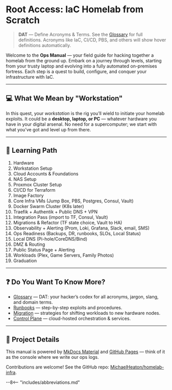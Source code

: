 # Root Access: IaC Homelab from Scratch

> **DAT** — Define Acronyms & Terms. See the [Glossary](glossary.md) for full definitions.
> Acronyms like IaC, CI/CD, PBS, and others will show hover definitions automatically.

Welcome to the **Ops Manual** — your field guide for hacking together a homelab from the ground up.
Embark on a journey through levels, starting from your trusty laptop and evolving into a fully automated on-premises fortress.
Each step is a quest to build, configure, and conquer your infrastructure with IaC.

---
## 💻 What We Mean by "Workstation"

In this quest, your *workstation* is the rig you’ll wield to initiate your homelab exploits.
It could be a **desktop, laptop, or PC** — whatever hardware you have in your digital arsenal.
No need for a supercomputer; we start with what you’ve got and level up from there.

---

## 🚀 Learning Path

1. Hardware
2. Workstation Setup
3. Cloud Accounts & Foundations
4. NAS Setup
5. Proxmox Cluster Setup
6. CI/CD for Terraform
7. Image Factory
8. Core Infra VMs (Jump Box, PBS, Postgres, Consul, Vault)
9. Docker Swarm Cluster (K8s later)
10. Traefik + Authentik + Public DNS + VPN
11. Integration Pass (import to TF, Consul, Vault)
12. Migrations & Refactor (TF state choice, Vault to HA)
13. Observability + Alerting (Prom, Loki, Grafana, Slack, email, SMS)
14. Ops Readiness (Backups, DR, runbooks, SLOs, Local Status)
15. Local DNS (Pi-hole/CoreDNS/Bind)
16. DMZ & Routing
17. Public Status Page + Alerting
18. Workloads (Plex, Game Servers, Family Photos)
19. Graduation

---

## ❓ Do You Want To Know More?

- [Glossary](glossary.md) — DAT: your hacker’s codex for all acronyms, jargon, slang, and domain terms.
- [Runbooks](runbooks/resolve_conflicts.md) — step-by-step exploits and procedures.
- [Migration](12-Migrations-and-Refactor.md) — strategies for shifting workloads to new hardware nodes.
- [Control Plane](05-Proxmox-Cluster-Setup.md) — cloud-hosted orchestration & services.

---

## 🔧 Project Details

This manual is powered by [MkDocs Material](https://squidfunk.github.io/mkdocs-material/) and [GitHub Pages](https://pages.github.com/) — think of it as the console where we write our ops logs.

Contributions are welcome! See the GitHub repo: [MichaelHeaton/homelab-infra](https://github.com/MichaelHeaton/homelab-infra).

--8<-- "includes/abbreviations.md"
